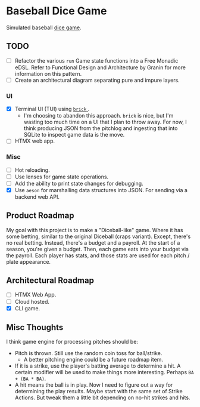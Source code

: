 # Baseball Dice Game

Simulated baseball [dice game](https://milb.bamcontent.com/documents/8/5/8/313285858/BaseballDiceGame_LouisvilleBats.pdf).

## TODO

- [ ] Refactor the various `run` Game state functions into a Free Monadic eDSL.
      Refer to Functional Design and Architecture by Granin for more information on
      this pattern.
- [ ] Create an architectural diagram separating pure and impure layers.

### UI

- [x] Terminal UI (TUI) using [ `brick`
      ](https://github.com/jtdaugherty/brick/).
  - I'm choosing to abandon this approach. `brick` is nice, but I'm wasting too
    much time on a UI that I plan to throw away. For now, I think producing JSON
    from the pitchlog and ingesting that into SQLite to inspect game data is the
    move.
- [ ] HTMX web app.

### Misc

- [ ] Hot reloading.
- [ ] Use lenses for game state operations.
- [ ] Add the ability to print state changes for debugging.
- [x] Use `aeson` for marshalling data structures into JSON. For sending via a
      backend web API.

## Product Roadmap

My goal with this project is to make a "Diceball-like" game. Where it has some
betting, similar to the original Diceball (craps variant). Except, there's no
real betting. Instead, there's a budget and a payroll. At the start of a season,
you're given a budget. Then, each game eats into your budget via the payroll.
Each player has stats, and those stats are used for each pitch / plate
appearance.

## Architectural Roadmap

- [ ] HTMX Web App.
- [ ] Cloud hosted.
- [x] CLI game.

## Misc Thoughts

I think game engine for processing pitches should be:

- Pitch is thrown. Still use the random coin toss for ball/strike.
  - A better pitching engine could be a future roadmap item.
- If it is a strike, use the player's batting average to determine a hit. A
  certain modifier will be used to make things more interesting. Perhaps `BA +
(BA * BA)`.
- A hit means the ball is in play. Now I need to figure out a way for
  determining the play results. Maybe start with the same set of Strike Actions.
  But tweak them a little bit depending on no-hit strikes and hits.

